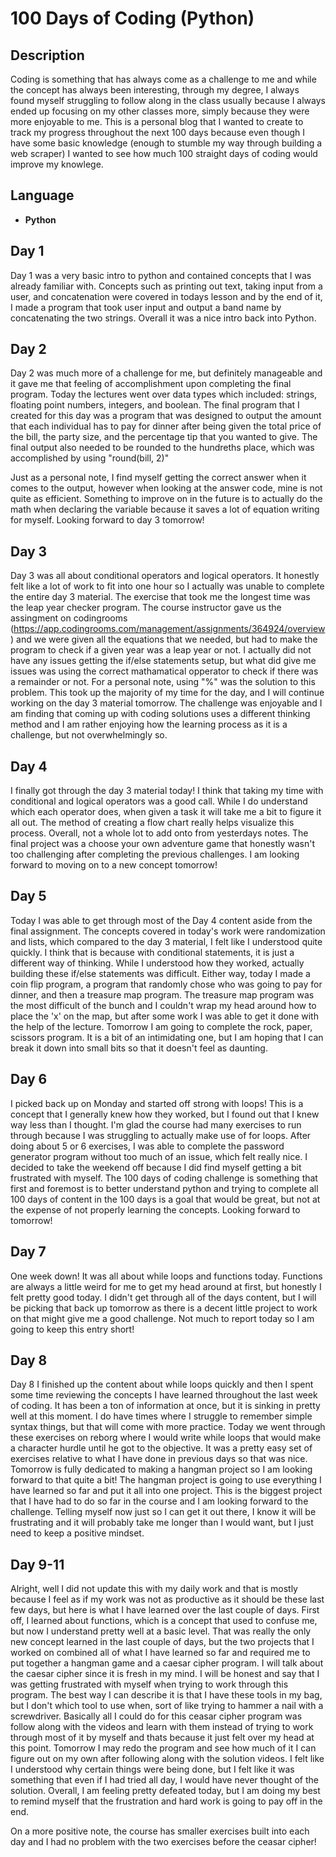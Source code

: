 <h1> 100 Days of Coding (Python) </h1>

<h2>Description</h2>
Coding is something that has always come as a challenge to me and while the concept has always been interesting, through my degree, I always found myself struggling to follow along in the class usually because I always ended up focusing on my other classes more, simply because they were more enjoyable to me. This is a personal blog that I wanted to create to track my progress throughout the next 100 days because even though I have some basic knowledge (enough to stumble my way through building a web scraper) I wanted to see how much 100 straight days of coding would improve my knowlege. 
<br />


<h2>Language</h2>

- <b>Python</b> 

<h2>Day 1 </h2>

Day 1 was a very basic intro to python and contained concepts that I was already familiar with. Concepts such as printing out text, taking input from a user, and concatenation were covered in todays lesson and by the end of it, I made a program that took user input and output a band name by concatenating the two strings. Overall it was a nice intro back into Python.

<h2>Day 2 </h2>

Day 2 was much more of a challenge for me, but definitely manageable and it gave me that feeling of accomplishment upon completing the final program. Today the lectures went over data types which included: strings, floating point numbers, integers, and boolean. The final program that I created for this day was a program that was designed to output the amount that each individual has to pay for dinner after being given the total price of the bill, the party size, and the percentage tip that you wanted to give. The final output also needed to be rounded to the hundreths place, which was accomplished by using "round(bill, 2)"
<br />

Just as a personal note, I find myself getting the correct answer when it comes to the output, however when looking at the answer code, mine is not quite as efficient. Something to improve on in the future is to actually do the math when declaring the variable because it saves a lot of equation writing for myself. Looking forward to day 3 tomorrow!

<h2>Day 3 </h2>

Day 3 was all about conditional operators and logical operators. It honestly felt like a lot of work to fit into one hour so I actually was unable to complete the entire day 3 material. The exercise that took me the longest time was the leap year checker program. The course instructor gave us the assingment on codingrooms (https://app.codingrooms.com/management/assignments/364924/overview) and we were given all the equations that we needed, but had to make the program to check if a given year was a leap year or not. I actually did not have any issues getting the if/else statements setup, but what did give me issues was using the correct mathamatical opperator to check if there was a remainder or not. For a personal note, using "%" was the solution to this problem. This took up the majority of my time for the day, and I will continue working on the day 3 material tomorrow. The challenge was enjoyable and I am finding that coming up with coding solutions uses a different thinking method and I am rather enjoying how the learning process as it is a challenge, but not overwhelmingly so.

<h2>Day 4 </h2>

I finally got through the day 3 material today! I think that taking my time with conditional and logical operators was a good call. While I do understand which each operator does, when given a task it will take me a bit to figure it all out. The method of creating a flow chart really helps visualize this process. Overall, not a whole lot to add onto from yesterdays notes. The final project was a choose your own adventure game that honestly wasn't too challenging after completing the previous challenges. I am looking forward to moving on to a new concept tomorrow!

<h2>Day 5 </h2>

Today I was able to get through most of the Day 4 content aside from the final assignment. The concepts covered in today's work were randomization and lists, which compared to the day 3 material, I felt like I understood quite quickly. I think that is because with conditional statements, it is just a different way of thinking. While I understood how they worked, actually building these if/else statements was difficult. Either way, today I made a coin flip program, a program that randomly chose who was going to pay for dinner, and then a treasure map program. The treasure map program was the most difficult of the bunch and I couldn't wrap my head around how to place the 'x' on the map, but after some work I was able to get it done with the help of the lecture. Tomorrow I am going to complete the rock, paper, scissors program. It is a bit of an intimidating one, but I am hoping that I can break it down into small bits so that it doesn't feel as daunting. 

<h2>Day 6 </h2>

I picked back up on Monday and started off strong with loops! This is a concept that I generally knew how they worked, but I found out that I knew way less than I thought. I'm glad the course had many exercises to run through because I was struggling to actually make use of for loops. After doing about 5 or 6 exercises, I was able to complete the password generator program without too much of an issue, which felt really nice. I decided to take the weekend off because I did find myself getting a bit frustrated with myself. The 100 days of coding challenge is something that first and foremost is to better understand python and trying to complete all 100 days of content in the 100 days is a goal that would be great, but not at the expense of not properly learning the concepts. Looking forward to tomorrow!

<h2>Day 7 </h2>

One week down! It was all about while loops and functions today. Functions are always a little weird for me to get my head around at first, but honestly I felt pretty good today. I didn't get through all of the days content, but I will be picking that back up tomorrow as there is a decent little project to work on that might give me a good challenge. Not much to report today so I am going to keep this entry short! 

<h2>Day 8 </h2>

Day 8 I finished up the content about while loops quickly and then I spent some time reviewing the concepts I have learned throughout the last week of coding. It has been a ton of information at once, but it is sinking in pretty well at this moment. I do have times where I struggle to remember simple syntax things, but that will come with more practice. Today we went through these exercises on reborg where I would write while loops that would make a character hurdle until he got to the objective. It was a pretty easy set of exercises relative to what I have done in previous days so that was nice. Tomorrow is fully dedicated to making a hangman project so I am looking forward to that quite a bit! The hangman project is going to use everything I have learned so far and put it all into one project. This is the biggest project that I have had to do so far in the course and I am looking forward to the challenge. Telling myself now just so I can get it out there, I know it will be frustrating and it will probably take me longer than I would want, but I just need to keep a positive mindset. 

<h2>Day 9-11 </h2>

Alright, well I did not update this with my daily work and that is mostly because I feel as if my work was not as productive as it should be these last few days, but here is what I have learned over the last couple of days. First off, I learned about functions, which is a concept that used to confuse me, but now I understand pretty well at a basic level. That was really the only new concept learned in the last couple of days, but the two projects that I worked on combined all of what I have learned so far and required me to put together a hangman game and a caesar cipher program. I will talk about the caesar cipher since it is fresh in my mind. I will be honest and say that I was getting frustrated with myself when trying to work through this program. The best way I can describe it is that I have these tools in my bag, but I don't which tool to use when, sort of like trying to hammer a nail with a screwdriver. Basically all I could do for this ceasar cipher program was follow along with the videos and learn with them instead of trying to work through most of it by myself and thats because it just felt over my head at this point. Tomorrow I may redo the program and see how much of it I can figure out on my own after following along with the solution videos. I felt like I understood why certain things were being done, but I felt like it was something that even if I had tried all day, I would have never thought of the solution. Overall, I am feeling pretty defeated today, but I am doing my best to remind myself that the frustration and hard work is going to pay off in the end. 
<br />

On a more positive note, the course has smaller exercises built into each day and I had no problem with the two exercises before the ceasar cipher!
<!--
 ```diff
- text in red
+ text in green
! text in orange
# text in gray
@@ text in purple (and bold)@@
```
--!>
